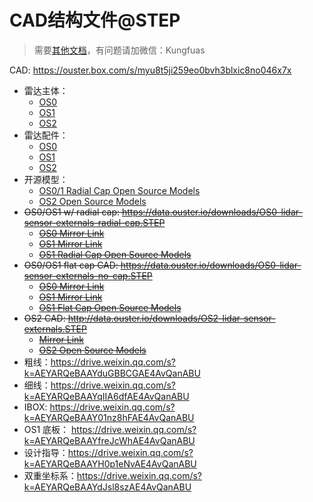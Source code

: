 # CAD结构文件@STEP

> 需要[其他文档](https://ouster.com/downloads/)，有问题请加微信：Kungfuas
>
> 

CAD: https://ouster.box.com/s/myu8t5ji259eo0bvh3blxic8no046x7x

- 雷达主体：
  - [OS0](https://data.ouster.io/downloads/sensor-cad-models/sensor-cad-revc-os0.zip?__hstc=34987006.3b498ee11237b4e28da832cc795fa6b7.1603177544769.1606967208102.1607045278647.6&__hssc=34987006.1.1607045278647&__hsfp=3202914155)
  - [OS1](https://data.ouster.io/downloads/sensor-cad-models/sensor-cad-revc-os1.zip?__hstc=34987006.3b498ee11237b4e28da832cc795fa6b7.1603177544769.1606967208102.1607045278647.6&__hssc=34987006.1.1607045278647&__hsfp=3202914155)
  - [OS2](https://data.ouster.io/downloads/sensor-cad-models/sensor-cad-revc-os2.zip?__hstc=34987006.3b498ee11237b4e28da832cc795fa6b7.1603177544769.1606967208102.1607045278647.6&__hssc=34987006.1.1607045278647&__hsfp=3202914155)
- 雷达配件：
  - [OS0](https://data.ouster.io/downloads/accessory-cad-models/accessories-cad-revc-os0.zip?__hstc=34987006.3b498ee11237b4e28da832cc795fa6b7.1603177544769.1606967208102.1607045278647.6&__hssc=34987006.1.1607045278647&__hsfp=3202914155)
  - [OS1](https://data.ouster.io/downloads/accessory-cad-models/accessories-cad-revc-os1.zip?__hstc=34987006.3b498ee11237b4e28da832cc795fa6b7.1603177544769.1606967208102.1607045278647.6&__hssc=34987006.1.1607045278647&__hsfp=3202914155)
  - [OS2](https://data.ouster.io/downloads/accessory-cad-models/accessories-cad-revc-os2.zip?__hstc=34987006.3b498ee11237b4e28da832cc795fa6b7.1603177544769.1606967208102.1607045278647.6&__hssc=34987006.1.1607045278647&__hsfp=3202914155)
- 开源模型：
  - [OS0/1 Radial Cap Open Source Models](https://cad.onshape.com/documents/7b6a11f514ec4a74d5cbb9a4/w/c36ead60f7f73ded14e66726/e/72744977c62544ab0c9b58a5)
  - [OS2 Open Source Models](https://cad.onshape.com/documents/b27d3493d1e1a0abf7a16d63/w/24cb68a97d657b919b2a26f0/e/5684e22589e1a02504980362)
- ~~OS0/OS1 w/ radial cap: https://data.ouster.io/downloads/OS0-lidar-sensor-externals-radial-cap.STEP~~
  - ~~[OS0 Mirror Link](https://go.ouster.io/cs/c/?cta_guid=b5ddd414-1145-45e9-bccd-c0492a9f45fb&signature=AAH58kH3-zlyoxPl2jZyk9xhmrr2QmnoDg&pageId=25071724410&placement_guid=2f19d2a7-d7f7-4520-a5d7-a656b4ab2e8b&click=c2e27983-6009-4b2c-a1b5-e042d5f8c23b&hsutk=c87875bc03856f8118673497d6f8d277&canon=https%3A%2F%2Fgo.ouster.io%2Fdownload%2Fos0-lidar-sensor%2Fcad%2F&utm_referrer=https%3A%2F%2Fgo.ouster.io%2Fdownload%2Fos0-lidar-sensor%2Fcad%2F&portal_id=5054152&redirect_url=APefjpHgQ9TiSQptsDu9dn13I7UD_2WnLHFIkbJmbG70fDb9vq8zIgcHysH0CdmE3rxKLi5nWSf1tZ7PqHM4pgFsqnqVSOg1bQkg2saaN8JjpZZsfMVzl_s_7h_P-iuOlP7ZtcWWDVu1v9uN2nl2zuuwHGF-wFDmt8uADreDJuMWmO4Ju04m5Ro4-uRHW3K3mX_cYr2A7xZ4PgDGLbjx6TE9VoXJlwGWesw9XVt8ad476OKdD10r6U3jmTL9hGle9IeUeJLLZpifLTOt-FN0IEOZ-ib5PPzxtOW3bk7j5vH4cPD0nKf5wTtk-1BB81hO-Bn4Fe3KFhDT&__hstc=82216777.c87875bc03856f8118673497d6f8d277.1603370521882.1604239967754.1604767974221.5&__hssc=82216777.6.1604767974221&__hsfp=1175174545&contentType=landing-page)~~
  - ~~[OS1 Mirror Link](https://go.ouster.io/cs/c/?cta_guid=25b2f53c-cac4-4905-a9bc-ffbef672c567&signature=AAH58kG7RGDJOXKxF4XuMTUgeQo75DRObg&pageId=25070986395&placement_guid=b48b23b4-622c-4046-8ebf-91bad70cad28&click=102c303e-d3fe-4e17-a7bb-ad901c6ea220&hsutk=c87875bc03856f8118673497d6f8d277&canon=https%3A%2F%2Fgo.ouster.io%2Fdownload%2Fos1-lidar-sensor%2Fcad%2F&utm_referrer=https%3A%2F%2Fgo.ouster.io%2Fdownload%2Fos1-lidar-sensor%2Fcad%2F&portal_id=5054152&redirect_url=APefjpEpK7-xW2-cBBC_zYxInn44uDtTQxjJtEA-Jo8qaSqdC5dgWMp0HsZ-8t9xjyb_Qm-dnCeYQ5p7eo7tVM1H7WW-gOt5f1U23kyPcTnXGUuLSDsNlAxl1LuUaAiZON7Z9DvPnujHNwGcz7Aj-pbSzmr3nSi8MXfOBl9-JFLHh4_z6DLygM_QS7Cw_Y0wm--T92YfBH-kdc5j3cal0USHBqWtQi--ZCHVNyJBl-GCJ4SCnNAX_BrQbdu9Bi4_4edZl1IBJLl-ZeWSkkQZ6lsb2PbrPD_UB7bGZaHgCHpGc_ijLCM6-ql-3ZSwKwapXV4MpM3wl7dt&__hstc=82216777.c87875bc03856f8118673497d6f8d277.1603370521882.1604239967754.1604767974221.5&__hssc=82216777.4.1604767974221&__hsfp=1175174545&contentType=landing-page)~~
  - ~~[OS1 Radial Cap Open Source Models](https://cad.onshape.com/documents/7b6a11f514ec4a74d5cbb9a4/w/c36ead60f7f73ded14e66726/e/72744977c62544ab0c9b58a5)~~
- ~~OS0/OS1 flat cap CAD: https://data.ouster.io/downloads/OS0-lidar-sensor-externals-no-cap.STEP~~
  - ~~[OS0 Mirror Link](https://go.ouster.io/cs/c/?cta_guid=62467cfe-5c76-4a71-b509-1f4f11b74359&signature=AAH58kFWA2det6BmawefL6Q613LeIsfKIQ&pageId=25071724410&placement_guid=b696c7a3-9233-4627-a04e-3ecb5f3e98a5&click=cb0704dc-107a-4045-b36d-11f51e602f31&hsutk=c87875bc03856f8118673497d6f8d277&canon=https%3A%2F%2Fgo.ouster.io%2Fdownload%2Fos0-lidar-sensor%2Fcad%2F&utm_referrer=https%3A%2F%2Fgo.ouster.io%2Fdownload%2Fos0-lidar-sensor%2Fcad%2F&portal_id=5054152&redirect_url=APefjpH9wd-tG-GBFlzHcjJpk7hZ2i-5hfE6IxxC348kK-ACc6GLMzsEQBDPUGxR7Ke34buVjpJVocxFjb6ZY3JyuLkufftSCzTt62y4wSGX24gNrEhnpNEDUfUd5ycz5s0UVm-v3Nu114O67g3wBD-f1cvFU47j5tF6hg6S06TH3I0sIm59tOfGjEXRqLer8Npk6YGycC4uiHKJvbg5d_eDez4K9Jg4DJxz0pJL18-NGCRTayfUGT86s5dL6E1dYzjMy_42AuOlyIm4UfrJtJ2FV4y9dpOlHAiLAmSHCmQz7d1ovE-XikaVIzOT8IA-KeHY54sel-mA&__hstc=82216777.c87875bc03856f8118673497d6f8d277.1603370521882.1604239967754.1604767974221.5&__hssc=82216777.6.1604767974221&__hsfp=1175174545&contentType=landing-page)~~
  - ~~[OS1 Mirror Link](https://go.ouster.io/cs/c/?cta_guid=4e922004-7dd5-4321-bb22-319cd0222d96&signature=AAH58kFV16bcgbpamh9P_hcAAbrnBzvdIg&pageId=25070986395&placement_guid=a68e3465-46cf-4d98-82d2-e22e5af75a32&click=bb16386a-d957-42e8-ba32-c4b4b0144c8b&hsutk=c87875bc03856f8118673497d6f8d277&canon=https%3A%2F%2Fgo.ouster.io%2Fdownload%2Fos1-lidar-sensor%2Fcad%2F&utm_referrer=https%3A%2F%2Fgo.ouster.io%2Fdownload%2Fos1-lidar-sensor%2Fcad%2F&portal_id=5054152&redirect_url=APefjpHe8THmgoAXG5TLDJZIbW0CNygbApWF1vREtTOS5THiAHSs2jd8-WPQj76AtfvLBHCS0axlMoq_wn9-cHQ6Dw2Kun6rQFV1sl1Q3zgVc3O6l38nXXRvdTSTtQmAGc5L6pWBRjxgTl4kp8Oh4-g2A1R2X2ZZ_TNE6FQ0EVNQJJaAq0jYf6PKuo6Emps72IRsSUdCWvrtLwiKbild2__ioIzvKtevHz1w4cr_JJep9AnlmwrrjtxvYPVIEFLxhymdYbvAhAxtvhjj7KlNdYGOcCJqHttjj8GGHXUZ6A296szXbjyw0gojbKmyBTfx80hX6NyQgsYR&__hstc=82216777.c87875bc03856f8118673497d6f8d277.1603370521882.1604239967754.1604767974221.5&__hssc=82216777.4.1604767974221&__hsfp=1175174545&contentType=landing-page)~~
  - ~~[OS1 Flat Cap Open Source Models](https://cad.onshape.com/documents/d67936e76e4998aafd931c14/w/38b6c4f373c95b3200214a0a/e/6a5dea0ff60ec801bff2bf54)~~
- ~~OS2 CAD: http://data.ouster.io/downloads/OS2-lidar-sensor-externals.STEP~~
  - ~~[Mirror Link](https://go.ouster.io/cs/c/?cta_guid=034682c7-343a-4533-9814-944f6090facf&signature=AAH58kFoPxMwTnuV5X5D8BS8llg-srHfWA&pageId=25015317194&placement_guid=9b81eee5-6831-447b-8e39-5d408737f42b&click=d016e087-5f1a-4ab8-9f9a-1de0a749d7c6&hsutk=c87875bc03856f8118673497d6f8d277&canon=https%3A%2F%2Fgo.ouster.io%2Fdownload%2Fos2-lidar-sensor%2Fcad%2F&utm_referrer=https%3A%2F%2Fgo.ouster.io%2Fdownload%2Fos2-lidar-sensor%2Fcad%2F&portal_id=5054152&redirect_url=APefjpF5NcAgvZil6vhFMPKA8E92O6LBK7vbVcrxOfuiiE-BJbr7IO9tD9lkhb2c3Oh80_S-t2NKLV5jkCNejQOPxjTe9tbevIUeq9j5xJTyr6O07olb9fDL2dFzP6Vl2_y0zuaa-AUXmsxu-njJ7PCcoVpCLBxlccGHCZ7pvqTJKx3GWCLSval34ukzDf8v_7U8-aEzQlMdzIIkUxb8J329DZN9oeiseK46bR_f2cfPN9M0eaEN4XDLb7quINYDH9w4Ss9QXsFN8j-aotVkBpJHyqqnMDBE0zoBOxWmUHEmq4cwFxscr6c&__hstc=82216777.c87875bc03856f8118673497d6f8d277.1603370521882.1604239967754.1604767974221.5&__hssc=82216777.2.1604767974221&__hsfp=1175174545&contentType=landing-page)~~
  - ~~[OS2 Open Source Models](https://cad.onshape.com/documents/b27d3493d1e1a0abf7a16d63/w/24cb68a97d657b919b2a26f0/e/5684e22589e1a02504980362)~~
- 粗线：https://drive.weixin.qq.com/s?k=AEYARQeBAAYduGBBCGAE4AvQanABU
- 细线：https://drive.weixin.qq.com/s?k=AEYARQeBAAYqIIA6dfAE4AvQanABU
- IBOX: https://drive.weixin.qq.com/s?k=AEYARQeBAAY01nz8hFAE4AvQanABU
- OS1 底板： https://drive.weixin.qq.com/s?k=AEYARQeBAAYfreJcWhAE4AvQanABU
- 设计指导：https://drive.weixin.qq.com/s?k=AEYARQeBAAYH0p1eNvAE4AvQanABU
- 双重坐标系：https://drive.weixin.qq.com/s?k=AEYARQeBAAYdJsl8szAE4AvQanABU